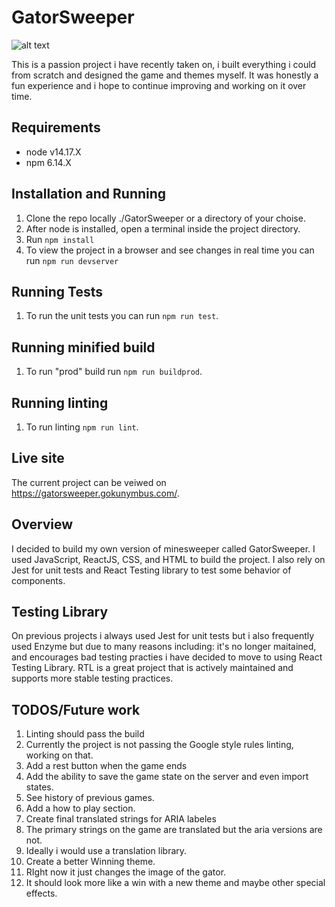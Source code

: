 # GatorSweeper
![alt text](https://gatorsweeper.gokunymbus.com/gator-social-banner.png)

This is a passion project i have recently taken on, i built everything i could from scratch and designed the game and themes myself. It was honestly a fun experience and i hope to continue improving and working on it over time.

## Requirements
- node v14.17.X
- npm 6.14.X

## Installation and Running
1. Clone the repo locally ./GatorSweeper or a directory of your choise.
2. After node is installed, open a terminal inside the project directory.
3. Run `npm install`
4. To view the project in a browser and see changes in real time you can run `npm run devserver`

## Running Tests
1. To run the unit tests you can run `npm run test`.

## Running minified build
1. To run "prod" build run `npm run buildprod`.

## Running linting
1. To run linting `npm run lint`.

## Live site
The current project can be veiwed on https://gatorsweeper.gokunymbus.com/.

## Overview
I decided to build my own version of minesweeper called GatorSweeper. I used JavaScript, ReactJS, CSS, and HTML to build the project. I also rely on Jest for unit tests and React Testing library to test some behavior of components.

## Testing Library
On previous projects i always used Jest for unit tests but i also frequently used Enzyme but due to many reasons including: it's no longer maitained, and encourages bad testing practies i have decided to move to using React Testing Library. RTL is a great project that is actively maintained and supports more stable testing practices.

## TODOS/Future work
1. Linting should pass the build
  1. Currently the project is not passing the Google style rules linting, working on that.
2. Add a rest button when the game ends
3. Add the ability to save the game state on the server and even import states. 
4. See history of previous games.
5. Add a how to play section.
6. Create final translated strings for ARIA labeles
  1. The primary strings on the game are translated but the aria versions are not.
  2. Ideally i would use a translation library.
7. Create a better Winning theme.
  1. RIght now it just changes the image of the gator.
  2. It should look more like a win with a new theme and maybe other special effects. 










